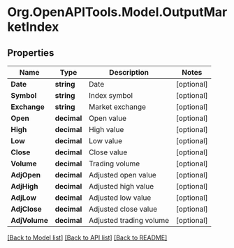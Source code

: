 # Org.OpenAPITools.Model.OutputMarketIndex
## Properties

Name | Type | Description | Notes
------------ | ------------- | ------------- | -------------
**Date** | **string** | Date | [optional] 
**Symbol** | **string** | Index symbol | [optional] 
**Exchange** | **string** | Market exchange | [optional] 
**Open** | **decimal** | Open value | [optional] 
**High** | **decimal** | High value | [optional] 
**Low** | **decimal** | Low value | [optional] 
**Close** | **decimal** | Close value | [optional] 
**Volume** | **decimal** | Trading volume | [optional] 
**AdjOpen** | **decimal** | Adjusted open value | [optional] 
**AdjHigh** | **decimal** | Adjusted high value | [optional] 
**AdjLow** | **decimal** | Adjusted low value | [optional] 
**AdjClose** | **decimal** | Adjusted close value | [optional] 
**AdjVolume** | **decimal** | Adjusted trading volume | [optional] 

[[Back to Model list]](../README.md#documentation-for-models) [[Back to API list]](../README.md#documentation-for-api-endpoints) [[Back to README]](../README.md)

